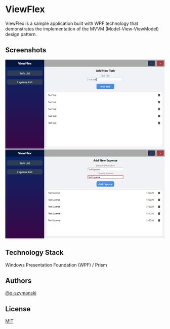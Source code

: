 # ViewFlex

ViewFlex is a sample application built with WPF technology that demonstrates the implementation of the MVVM (Model-View-ViewModel) design pattern.

## Screenshots

![ViewFlexFirstPicture](ViewFlexFirstPicture.png)
![ViewFlexSecondPicture](ViewFlexSecondPicture.png)

## Technology Stack

Windows Presentation Foundation (WPF) / Prism

## Authors

[@o-szymanski](https://github.com/o-szymanski)

## License

[MIT](https://choosealicense.com/licenses/mit/)
